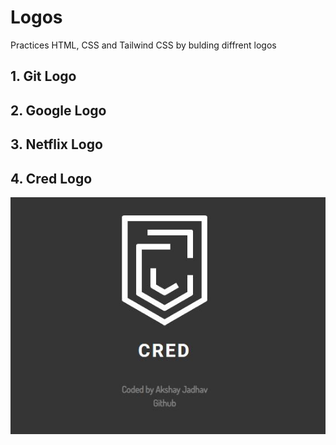 # Logos

Practices HTML, CSS and Tailwind CSS by bulding diffrent logos

## 1. Git Logo
## 2. Google Logo
## 3. Netflix Logo
## 4. Cred Logo

![Cred Logo](./credlogo.JPG)


